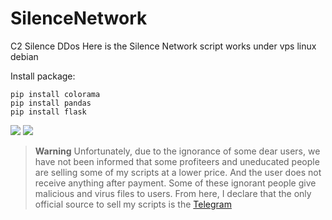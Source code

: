 # SilenceNetwork
C2 Silence DDos 
Here is the Silence Network script works under vps linux debian

Install package:
```
pip install colorama
pip install pandas
pip install flask
````
![](/silence.png)
![](https://github.com/TryWarzFiles/C2-Silence/silence.PNG)

> **Warning**
> Unfortunately, due to the ignorance of some dear users, we have not been informed that some profiteers and uneducated people are selling some of my scripts at a lower price. And the user does not receive anything after payment. Some of these ignorant people give malicious and virus files to users. From here, I declare that the only official source to sell my scripts is the [Telegram]()
